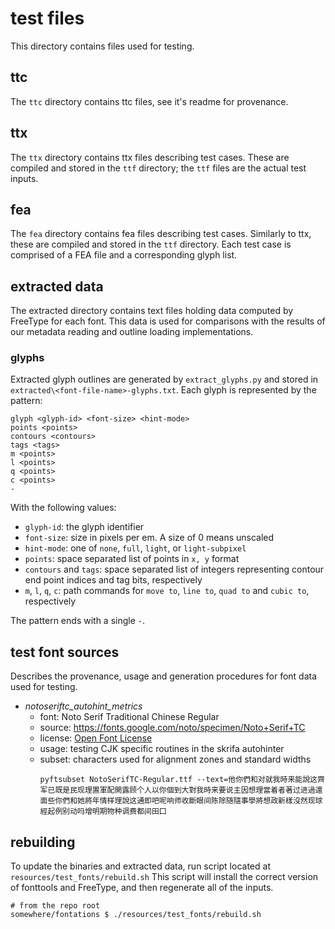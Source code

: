 # test files

This directory contains files used for testing.

## ttc

The `ttc` directory contains ttc files, see it's readme for provenance.

## ttx

The `ttx` directory contains ttx files describing test cases. These are compiled
and stored in the `ttf` directory; the `ttf` files are the actual test inputs.

## fea

The `fea` directory contains fea files describing test cases. Similarly to ttx,
these are compiled and stored in the `ttf` directory. Each test case is
comprised of a FEA file and a corresponding glyph list.

## extracted data
The extracted directory contains text files holding data computed by FreeType
for each font. This data is used for comparisons with the results of our 
metadata reading and outline loading implementations.

### glyphs
Extracted glyph outlines are generated by `extract_glyphs.py` and stored in 
`extracted\<font-file-name>-glyphs.txt`. Each glyph is represented by the pattern:

```
glyph <glyph-id> <font-size> <hint-mode>
points <points>
contours <contours>
tags <tags>
m <points>
l <points>
q <points>
c <points>
-
```

With the following values:
* `glyph-id`: the glyph identifier
* `font-size`: size in pixels per em. A size of 0 means unscaled
* `hint-mode`: one of `none`, `full`, `light`, or `light-subpixel`
* `points`: space separated list of points in `x, y` format
* `contours` and `tags`: space separated list of integers representing contour end point 
    indices and tag bits, respectively
* `m`, `l`, `q`, `c`: path commands for `move to`, `line to`, `quad to` and `cubic to`, 
    respectively

The pattern ends with a single `-`.

## test font sources
Describes the provenance, usage and generation procedures for font data used for testing.

* _notoseriftc_autohint_metrics_
  * font: Noto Serif Traditional Chinese Regular
  * source: https://fonts.google.com/noto/specimen/Noto+Serif+TC
  * license: [Open Font License][OFL]
  * usage: testing CJK specific routines in the skrifa autohinter
  * subset: characters used for alignment zones and standard widths
    ```shell
    pyftsubset NotoSerifTC-Regular.ttf --text=他你們和对就我時来能說这齊军已既是民现理置軍配開露顾个人以你個到大對我時来要说主因想理當着者著过进過還面些你們和她將年情样理說这通即吧呢响师收斷眼间陈除随隨事學將想政新樣沒然现球經起例别动吗增明期物种调费都间田囗
    ```

## rebuilding
To update the binaries and extracted data, run script located at `resources/test_fonts/rebuild.sh`
This script will install the correct version of fonttools and FreeType, and then regenerate
all of the inputs.

```shell
# from the repo root
somewhere/fontations $ ./resources/test_fonts/rebuild.sh
```

[OFL]: https://scripts.sil.org/cms/scripts/page.php?site_id=nrsi&id=OFL
